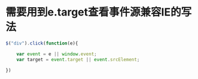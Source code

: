 # 需要用到e.target查看事件源兼容IE的写法

```javascript
$("div").click(function(e){

    var event = e || window.event;
    var target = event.target || event.srcElement;

})
```

